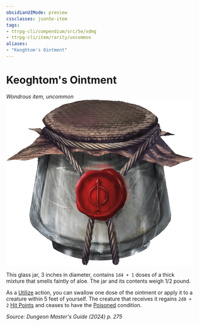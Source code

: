 ```yaml
---
obsidianUIMode: preview
cssclasses: json5e-item
tags:
- ttrpg-cli/compendium/src/5e/xdmg
- ttrpg-cli/item/rarity/uncommon
aliases: 
- "Keoghtom's Ointment"
---
```

# Keoghtom's Ointment
*Wondrous item, uncommon*  
![](Misc%20Files/CLI/compendium/items/img/keoghtoms-ointment.webp#right)


This glass jar, 3 inches in diameter, contains `1d4 + 1` doses of a thick mixture that smells faintly of aloe. The jar and its contents weigh 1/2 pound.

As a [Utilize](Misc%20Files/CLI/rules/actions.md#Utilize) action, you can swallow one dose of the ointment or apply it to a creature within 5 feet of yourself. The creature that receives it regains `2d8 + 2` [Hit Points](Misc%20Files/CLI/rules/variant-rules/hit-points-xphb.md) and ceases to have the [Poisoned](Misc%20Files/CLI/rules/conditions.md#Poisoned) condition.

*Source: Dungeon Master's Guide (2024) p. 275*